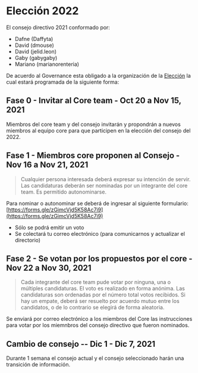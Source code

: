 # Elección 2022

El consejo directivo 2021 conformado por:
* Dafne (Daffyta)
* David (dmouse)
* David (jelid.leon)
* Gaby (gabygaby)
* Mariano (marianorenteria)

De acuerdo al Governance esta obligado a la organización de la [Elección](./Governance.md#elecci%C3%B3n) la cual estará programada de la siguiente forma:

## Fase 0 - Invitar al Core team - Oct 20 a Nov 15, 2021
Miembros del core team y del consejo invitarán y propondrán a nuevos miembros al equipo core para que participen en la elección del consejo del 2022.

## Fase 1 - Miembros core proponen al Consejo - Nov 16 a Nov 21, 2021
> Cualquier persona interesada deberá expresar su intención de servir. Las candidaturas deberán ser nominadas por un integrante del core team. Es permitido autonominarse.

Para nominar o autonominar se deberá de ingresar al siguiente formulario: [https://forms.gle/zGimcVjd5K58Ac7i9](https://forms.gle/zGimcVjd5K58Ac7i9)
- Sólo se podrá emitir un voto
- Se colectará tu correo electrónico (para comunicarnos y actualizar el directorio)

## Fase 2 - Se votan por los propuestos por el core - Nov 22 a Nov 30, 2021
> Cada integrante del core team pude votar por ninguna, una o múltiples candidaturas. El voto es realizado en forma anónima. Las candidaturas son ordenadas por el número total votos recibidos. Si hay un empate, deberá ser resuelto por acuerdo mutuo entre los candidatos, o de lo contrario se elegirá de forma aleatoria.

Se enviará por correo electrónico a los miembros del Core las instrucciones para votar por los miemnbros del consejo directivo que fueron nominados.

## Cambio de consejo -- Dic 1 - Dic 7, 2021
Durante 1 semana el consejo actual y el consejo seleccionado harán una transición de información.
